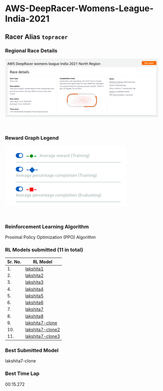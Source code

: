 # AWS-DeepRacer-Womens-League-India-2021 <br>
## Racer Alias `topracer` <br>
### Regional Race Details <br>
<p align="center">
  <img src="https://github.com/Lakshita2002/AWS-DeepRacer-Womens-League-India-2021/blob/main/Regional%20Race%20-%20North%20Region/AWS-deeprace-details.png">
</p> <br>

### Reward Graph Legend
<p align="left">
  <img src="https://github.com/Lakshita2002/AWS-DeepRacer-Womens-League-India-2021/blob/main/Regional%20Race%20-%20North%20Region/scaleForGraphs.png">
</p> <br>

### Reinforcement Learning Algorithm <br>
Proximal Policy Optimization (PPO) Algorithm
### RL Models submitted (11 in total)
| Sr. No.     | RL Model         |
| ----------- | ---------------- |
| 1.          | [lakshita1](https://github.com/Lakshita2002/AWS-DeepRacer-Womens-League-India-2021/tree/main/Regional%20Race%20-%20North%20Region/lakshita1)|
| 2.          | [lakshita2](https://github.com/Lakshita2002/AWS-DeepRacer-Womens-League-India-2021/tree/main/Regional%20Race%20-%20North%20Region/lakshita2)|
| 3.          | [lakshita3](https://github.com/Lakshita2002/AWS-DeepRacer-Womens-League-India-2021/tree/main/Regional%20Race%20-%20North%20Region/lakshita3)|
| 4.          | [lakshita4](https://github.com/Lakshita2002/AWS-DeepRacer-Womens-League-India-2021/tree/main/Regional%20Race%20-%20North%20Region/lakshita4)|
| 5.          | [lakshita5](https://github.com/Lakshita2002/AWS-DeepRacer-Womens-League-India-2021/tree/main/Regional%20Race%20-%20North%20Region/lakshita5)|
| 6.          | [lakshita6](https://github.com/Lakshita2002/AWS-DeepRacer-Womens-League-India-2021/tree/main/Regional%20Race%20-%20North%20Region/lakshita6)|
| 7.          | [lakshita7](https://github.com/Lakshita2002/AWS-DeepRacer-Womens-League-India-2021/tree/main/Regional%20Race%20-%20North%20Region/lakshita7)|
| 8.          | [lakshita8](https://github.com/Lakshita2002/AWS-DeepRacer-Womens-League-India-2021/tree/main/Regional%20Race%20-%20North%20Region/lakshita8)|
| 9.          | [lakshita7-clone](https://github.com/Lakshita2002/AWS-DeepRacer-Womens-League-India-2021/tree/main/Regional%20Race%20-%20North%20Region/lakshita7-clone)|
| 10.         | [lakshita7-clone2](https://github.com/Lakshita2002/AWS-DeepRacer-Womens-League-India-2021/tree/main/Regional%20Race%20-%20North%20Region/lakshita7-clone2)|
| 11.         | [lakshita7-clone3](https://github.com/Lakshita2002/AWS-DeepRacer-Womens-League-India-2021/tree/main/Regional%20Race%20-%20North%20Region/lakshita7-clone3)|
### Best Submitted Model
lakshita7-clone
### Best Time Lap
00:15.272
